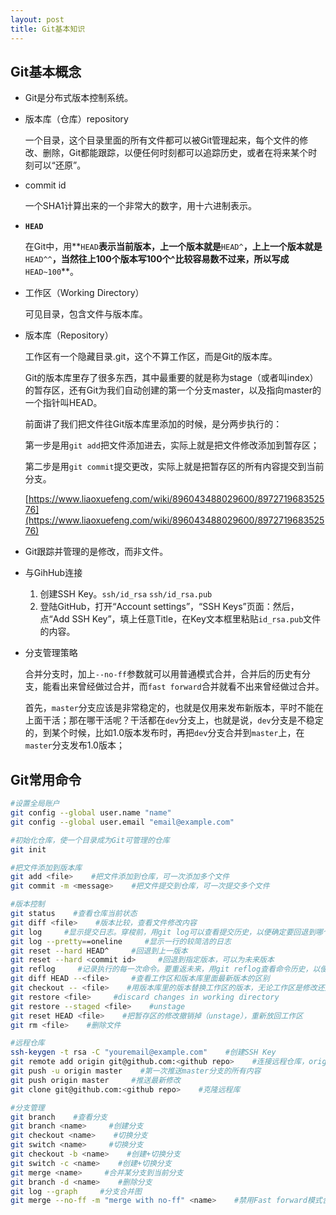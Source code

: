 ```yaml
---
layout: post
title: Git基本知识
---
```


## Git基本概念

- Git是分布式版本控制系统。
- 版本库（仓库）repository

    一个目录，这个目录里面的所有文件都可以被Git管理起来，每个文件的修改、删除，Git都能跟踪，以便任何时刻都可以追踪历史，或者在将来某个时刻可以“还原”。

- commit id

    一个SHA1计算出来的一个非常大的数字，用十六进制表示。

- **`HEAD`**

    在Git中，用**`HEAD`**表示当前版本，上一个版本就是**`HEAD^`**，上上一个版本就是**`HEAD^^`**，当然往上100个版本写100个^比较容易数不过来，所以写成**`HEAD~100`**。

- 工作区（Working Directory）

    可见目录，包含文件与版本库。

- 版本库（Repository）

    工作区有一个隐藏目录.git，这个不算工作区，而是Git的版本库。

    Git的版本库里存了很多东西，其中最重要的就是称为stage（或者叫index）的暂存区，还有Git为我们自动创建的第一个分支master，以及指向master的一个指针叫HEAD。

    前面讲了我们把文件往Git版本库里添加的时候，是分两步执行的：

    第一步是用`git add`把文件添加进去，实际上就是把文件修改添加到暂存区；

    第二步是用`git commit`提交更改，实际上就是把暂存区的所有内容提交到当前分支。

    [https://www.liaoxuefeng.com/wiki/896043488029600/897271968352576](https://www.liaoxuefeng.com/wiki/896043488029600/897271968352576)

- Git跟踪并管理的是修改，而非文件。
- 与GihHub连接
    1. 创建SSH Key。`ssh/id_rsa` `ssh/id_rsa.pub`
    2. 登陆GitHub，打开“Account settings”，“SSH Keys”页面：然后，点“Add SSH Key”，填上任意Title，在Key文本框里粘贴`id_rsa.pub`文件的内容。
- 分支管理策略

    合并分支时，加上`--no-ff`参数就可以用普通模式合并，合并后的历史有分支，能看出来曾经做过合并，而`fast forward`合并就看不出来曾经做过合并。

    首先，`master`分支应该是非常稳定的，也就是仅用来发布新版本，平时不能在上面干活；那在哪干活呢？干活都在`dev`分支上，也就是说，`dev`分支是不稳定的，到某个时候，比如1.0版本发布时，再把`dev`分支合并到`master`上，在`master`分支发布1.0版本；

## Git常用命令

```bash
#设置全局账户
git config --global user.name "name"
git config --global user.email "email@example.com"

#初始化仓库，使一个目录成为Git可管理的仓库
git init

#把文件添加到版本库
git add <file>    #把文件添加到仓库，可一次添加多个文件
git commit -m <message>    #把文件提交到仓库，可一次提交多个文件

#版本控制
git status    #查看仓库当前状态
git diff <file>    #版本比较，查看文件修改内容
git log     #显示提交日志。穿梭前，用git log可以查看提交历史，以便确定要回退到哪个版本。
git log --pretty==oneline     #显示一行的较简洁的日志
git reset --hard HEAD^     #回退到上一版本
git reset --hard <commit id>     #回退到指定版本，可以为未来版本
git reflog     #记录执行的每一次命令。要重返未来，用git reflog查看命令历史，以便确定要回到未来的哪个版本。
git diff HEAD --<file>     #查看工作区和版本库里面最新版本的区别
git checkout -- <file>    #用版本库里的版本替换工作区的版本，无论工作区是修改还是删除，都可以“一键还原”。
git restore <file>     #discard changes in working directory
git restore --staged <file>    #unstage
git reset HEAD <file>    #把暂存区的修改撤销掉（unstage），重新放回工作区
git rm <file>    #删除文件

#远程仓库
ssh-keygen -t rsa -C "youremail@example.com"    #创建SSH Key
git remote add origin git@github.com:<github repo>    #连接远程仓库，origin 远程库名字（git默认名称）
git push -u origin master    #第一次推送master分支的所有内容
git push origin master     #推送最新修改
git clone git@github.com:<github repo>    #克隆远程库

#分支管理
git branch    #查看分支
git branch <name>     #创建分支
git checkout <name>    #切换分支
git switch <name>     #切换分支
git checkout -b <name>    #创建+切换分支
git switch -c <name>    #创建+切换分支
git merge <name>     #合并某分支到当前分支
git branch -d <name>    #删除分支
git log --graph     #分支合并图
git merge --no-ff -m "merge with no-ff" <name>    #禁用Fast forward模式合并分支

```